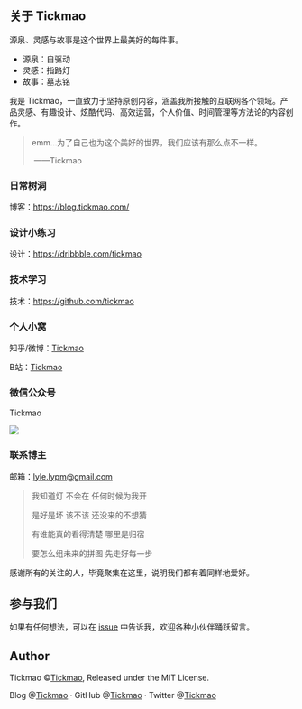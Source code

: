 ## 关于 Tickmao

源泉、灵感与故事是这个世界上最美好的每件事。

- 源泉：自驱动
- 灵感：指路灯
- 故事：墓志铭



我是 Tickmao，一直致力于坚持原创内容，涵盖我所接触的互联网各个领域。产品灵感、有趣设计、炫酷代码、高效运营，个人价值、时间管理等方法论的内容创作。

> emm…为了自己也为这个美好的世界，我们应该有那么点不一样。
>
> ​                                                                                                                       ——Tickmao

### 日常树洞

博客：https://blog.tickmao.com/



### 设计小练习

设计：https://dribbble.com/tickmao



### 技术学习

技术：https://github.com/tickmao



### 个人小窝

知乎/微博：[Tickmao](<https://weibo.com/2959377961/>)

B站：[Tickmao](<https://space.bilibili.com/36726543>)



### 微信公众号

Tickmao

![](https://i.loli.net/2018/04/15/5ad369298dc0c.jpg)

### 联系博主

邮箱：lyle.lypm@gmail.com



> 我知道灯 不会在 任何时候为我开
>
> 是好是坏 该不该 还没来的不想猜
>
> 有谁能真的看得清楚 哪里是归宿
>
> 要怎么组未来的拼图 先走好每一步
>
>

感谢所有的关注的人，毕竟聚集在这里，说明我们都有着同样地爱好。

## 参与我们

如果有任何想法，可以在 [issue](https://github.com/tickmao/tickmao.github.io/issues) 中告诉我，欢迎各种小伙伴踊跃留言。

## Author

Tickmao ©[Tickmao](https://blog.tickmao.com), Released under the MIT License.

Blog @[Tickmao](https://blog.tickmao.com) · GitHub @[Tickmao](https://github.com/tickmao) · Twitter @[Tickmao](https://twitter.com/tcikamo)
